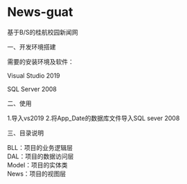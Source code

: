 # News-guat
基于B/S的桂航校园新闻网<br/>

一、开发环境搭建

需要的安装环境及软件：

Visual Studio 2019

SQL Server 2008

二、使用

1.导入vs2019 2.将App_Date的数据库文件导入SQL sever 2008

三、目录说明

BLL：项目的业务逻辑层<br/>
DAL：项目的数据访问层<br/>
Model：项目的实体类<br/>
News：项目的视图层<br/>


